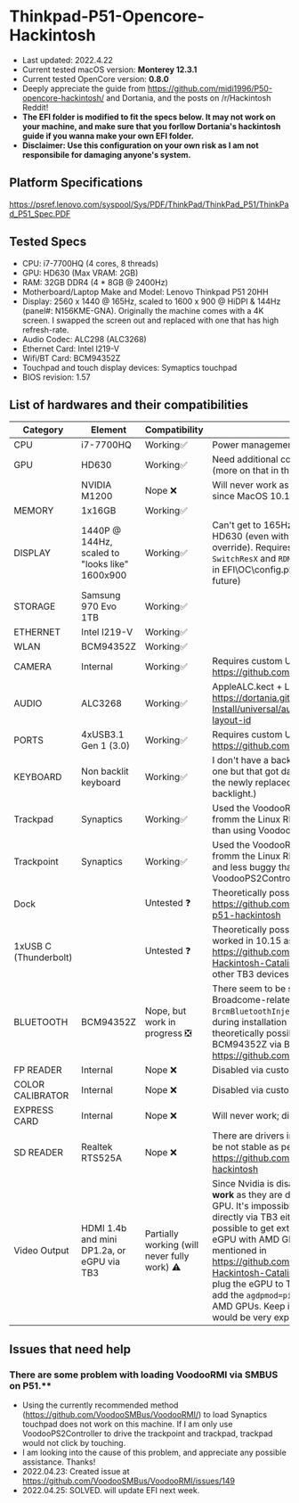 # Thinkpad-P51-Opencore-Hackintosh

- Last updated: 2022.4.22
- Current tested macOS version: **Monterey 12.3.1**
- Current tested OpenCore version: **0.8.0**
- Deeply appreciate the guide from https://github.com/midi1996/P50-opencore-hackintosh/ and Dortania, and the posts on /r/Hackintosh Reddit!
- **The EFI folder is modified to fit the specs below. It may not work on your machine, and make sure that you forllow Dortania's hackintosh guide if you wanna make your own EFI folder.**
- **Disclaimer: Use this configuration on your own risk as I am not responsibile for damaging anyone's system.**

## Platform Specifications
https://psref.lenovo.com/syspool/Sys/PDF/ThinkPad/ThinkPad_P51/ThinkPad_P51_Spec.PDF

## Tested Specs

- CPU: i7-7700HQ (4 cores, 8 threads)
- GPU: HD630 (Max VRAM: 2GB)
- RAM: 32GB DDR4 (4 * 8GB @ 2400Hz)
- Motherboard/Laptop Make and Model: Lenovo Thinkpad P51 20HH 
- Display: 2560 x 1440 @ 165Hz, scaled to 1600 x 900 @ HiDPI & 144Hz (panel#: N156KME-GNA). Originally the machine comes with a 4K screen. I swapped the screen out and replaced with one that has high refresh-rate. 
- Audio Codec: ALC298 (ALC3268)
- Ethernet Card: Intel I219-V
- Wifi/BT Card: BCM94352Z
- Touchpad and touch display devices: Symaptics touchpad
- BIOS revision: 1.57

## List of hardwares and their compatibilities
| Category | Element | Compatibility | Notes |
| ------------- | ------------- | ------------- | ------------- | 
| CPU | i7-7700HQ | Working✅ | Power management works correctly.
| GPU | HD630 | Working✅ | Need additional config in EFI\OC\config.plist. (more on that in the future)
| | NVIDIA M1200 | Nope ❌ | Will never work as there are no driver support since MacOS 10.14. |
| MEMORY | 1x16GB | Working✅ | |
| DISPLAY | 1440P @ 144Hz, scaled to "looks like" 1600x900 | Working✅ | Can't get to 165Hz due to limited pixelclock for HD630 (even with maximum pixelclock override). Requires a combination of `SwitchResX` and `RDM`. Requires additional config in EFI\OC\config.plist. (more on that in the future)|
| STORAGE | Samsung 970 Evo 1TB | Working✅| |
| ETHERNET | Intel I219-V | Working✅ | |
| WLAN | BCM94352Z | Working✅ |  |
| CAMERA | Internal | Working✅ | Requires custom USBMap.kext. See https://github.com/corpnewt/USBMap |
| AUDIO | ALC3268 | Working✅ | AppleALC.kect + Layout #3 as per https://dortania.github.io/OpenCore-Post-Install/universal/audio.html#finding-your-layout-id|
| PORTS | 4xUSB3.1 Gen 1 (3.0) |  Working✅ | Requires custom USBMap.kext. See https://github.com/corpnewt/USBMap|
| KEYBOARD | Non backlit keyboard | Working✅ | I don't have a backlit keyboard (used to have one but that got damaged by a bottle of water. the newly replaced one doesn't have backlight.) |
| Trackpad | Synaptics | Working✅| Used the VoodooRMI kext, which is ported fromm the Linux RMI driver. More responsive than using VoodooPS2Controller.kext! |
| Trackpoint | Synaptics | Working✅| Used the VoodooRMI kext, which is ported fromm the Linux RMI driver. More responsive and less buggy than using VoodooPS2Controller.kext! |
| Dock | | Untested ❓| Theoretically possible as per https://github.com/MirkoCovizzi/thinkpad-p51-hackintosh |
| 1xUSB C (Thunderbolt) | | Untested ❓| Theoretically possible for eGPU output since it worked in 10.15 as per https://github.com/AsahiKou/ThinkPadP51-Hackintosh-Catalina/issues/1. Untested for other TB3 devices.|
| BLUETOOTH | BCM94352Z | Nope, but work in progress ❎| There seem to be some issues with Broadcome-related kexts in Monterey, e.g., `BrcmBluetoothInjector.kext` causes freeze during installation process. But it is theoretically possible to coninue using BCM94352Z via BlueToolFixup. See https://github.com/acidanthera/BrcmPatchRAM |
| FP READER | Internal | Nope  ❌| Disabled via custom usb mapping |
| COLOR CALIBRATOR | Internal | Nope  ❌ | Disabled via custom usb mapping |
| EXPRESS CARD | Internal | Nope  ❌ | Will never work; disabled in UEFI setup. |
| SD READER | Realtek RTS525A | Nope ❌ | There are drivers in progress, but they are to be not stable as per https://github.com/midi1996/P50-opencore-hackintosh |
| Video Output| HDMI 1.4b and mini DP1.2a, or eGPU via TB3 | Partially working (will never fully work) ⚠️ | Since Nvidia is disabled, **HDMI and DP don't work** as they are directly connected to nvidia GPU. It's impossible to get video output directly via TB3 either. However, it is still possible to get external monitor by using an eGPU with AMD GPU, and use the method mentioned in https://github.com/AsahiKou/ThinkPadP51-Hackintosh-Catalina/issues/1. You will need to plug the eGPU to TB port BEFORE booting and add the `agdpmod=pikera` boot flag for some AMD GPUs. Keep in mind that this method would be very expensive.

## Issues that need help
### There are some problem with loading VoodooRMI via SMBUS on P51.** 

- Using the currently recommended method (https://github.com/VoodooSMBus/VoodooRMI/) to load Synaptics touchpad does not work on this machine. If I am only use VoodooPS2Controller to drive the trackpoint and trackpad, trackpad would not click by touching. 
- I am looking into the cause of this problem, and appreciate any possible assistance. Thanks!
- 2022.04.23: Created issue at https://github.com/VoodooSMBus/VoodooRMI/issues/149
- 2022.04.25: SOLVED. will update EFI next week.
